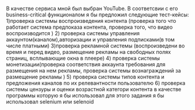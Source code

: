   В качестве сервиса мной был выбран YouTube. В соответсвии с его business-critical функционалом  я бы предложил следующие тест-кейсы:
1)проверка системы воспроизведения контента (проверка того что работает система предпоказа контента, проверка того, что видео воспроизводится )
2) проверка системы управления аккаунтом(каналом),авторизации и управления подписками(в том числе платными)
3)проверка рекламной системы (воспроизведени во время и перед видео, размещение рекламы на свободных полях страниц, всплывающие окна в плеере)
4) проверка системы монетизации(проверка соответствия аккаунта требования для размещения на нем рекламы, проверка системы вознаграждений за размещение рекламы )
5) проверка системы типов контента и предложения каналов по их релевантности пользователю
6) проверка системы цензуры и оценки возрастной категори контента 
в качестве программы которую я бы использовал для этого задания я бы использовал selenium или selenoid 
